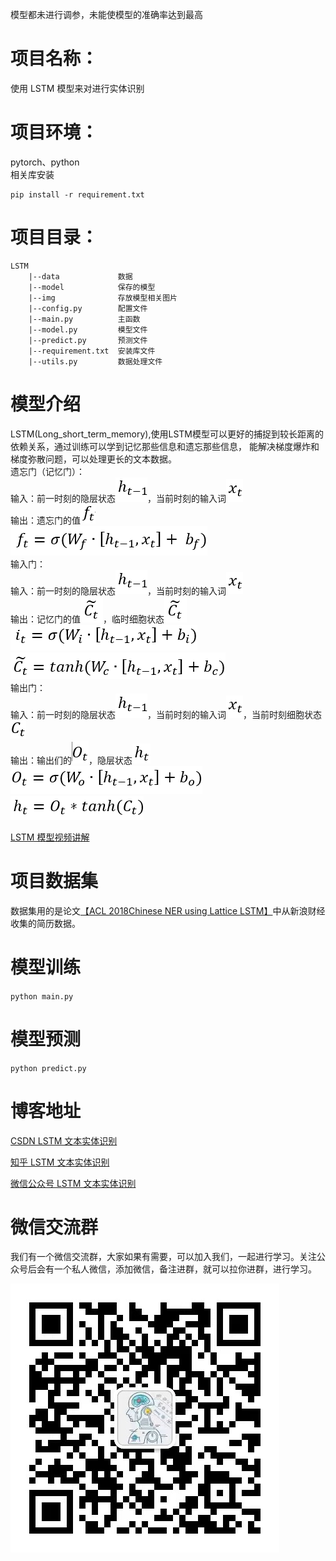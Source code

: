 模型都未进行调参，未能使模型的准确率达到最高
# 项目名称：
使用 LSTM 模型来对进行实体识别

# 项目环境：
pytorch、python   
相关库安装
```
pip install -r requirement.txt
```

# 项目目录：
```
LSTM
    |--data             数据
    |--model            保存的模型
    |--img              存放模型相关图片 
    |--config.py        配置文件
    |--main.py          主函数
    |--model.py         模型文件
    |--predict.py       预测文件
    |--requirement.txt  安装库文件
    |--utils.py         数据处理文件
```

# 模型介绍
LSTM(Long_short_term_memory),使用LSTM模型可以更好的捕捉到较长距离的依赖关系，通过训练可以学到记忆那些信息和遗忘那些信息，
能解决梯度爆炸和梯度弥散问题，可以处理更长的文本数据。         
遗忘门（记忆门）：         
输入：前一时刻的隐层状态![./img/h_(t-1).png](./img/h_(t-1).png)，当前时刻的输入词![./img/x_t.png](./img/x_t.png)    
输出：遗忘门的值![./img/f_t.png](./img/f_t.png)        
![./img/遗忘门公式.png](./img/遗忘门公式.png)       
输入门：     
输入：前一时刻的隐层状态![./img/h_(t-1).png](./img/h_(t-1).png)，当前时刻的输入词![./img/x_t.png](./img/x_t.png)    
输出：记忆门的值![./img/x_t.png](./img/(C_t%20)%20̃.png)，临时细胞状态![./img/x_t.png](./img/(C_t%20)%20̃.png)
![./img/输入门公式1.png](./img/输入门公式1.png)     
![./img/输入门公式2.png](./img/输入门公式2.png)     
输出门：     
输入：前一时刻的隐层状态![./img/h_(t-1).png](./img/h_(t-1).png)，当前时刻的输入词![./img/x_t.png](./img/x_t.png)，当前时刻细胞状态![./img/C_t.png](./img/C_t.png)        
输出：输出们的![./img/O_t.png](./img/O_t.png)，隐层状态![./img/h_t.png](./img/h_t.png)
![./img/输出门公式1.png](./img/输出门公式1.png)     
![./img/输出门公式2.png](./img/输出门公式2.png)

[LSTM 模型视频讲解](https://www.bilibili.com/video/BV1if4y1x7vf?p=8&vd_source=946c3fb8fdb85266f0efe9377f81df78)

# 项目数据集
数据集用的是论文[【ACL 2018Chinese NER using Lattice LSTM】](https://github.com/jiesutd/LatticeLSTM)中从新浪财经收集的简历数据。

# 模型训练
`python main.py`

# 模型预测
`python predict.py`

# 博客地址

[CSDN LSTM 文本实体识别](https://blog.csdn.net/qq_48764574/article/details/126070478)

[知乎 LSTM 文本实体识别](https://zhuanlan.zhihu.com/p/644160458)

[微信公众号 LSTM 文本实体识别](https://mp.weixin.qq.com/s?__biz=MzkxOTUzMDE0Nw==&mid=2247485314&idx=2&sn=7cb65d250332dcb0c8112bfb0e5167a2&chksm=c1a1f84ef6d67158c5ea20d659338a7162f3f2b92410ef6542fce7b69176bcd0c4645fb73fcb&scene=178&cur_album_id=3109690569678979074#rd)

# 微信交流群
我们有一个微信交流群，大家如果有需要，可以加入我们，一起进行学习。关注公众号后会有一个私人微信，添加微信，备注进群，就可以拉你进群，进行学习。

![公众号](img/公众号.jpg)   
